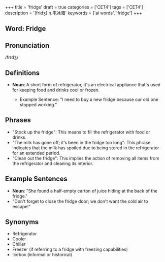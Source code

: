 +++
title = 'fridge'
draft = true
categories = ['CET4']
tags = ['CET4']
description = '[fridʒ] n.电冰箱'
keywords = ['ai words', 'fridge']
+++

## Word: Fridge

## Pronunciation
/frɪdʒ/

## Definitions
- **Noun**: A short form of refrigerator, it's an electrical appliance that's used for keeping food and drinks cool or frozen. 

  - Example Sentence: "I need to buy a new fridge because our old one stopped working."
  
## Phrases
- "Stock up the fridge": This means to fill the refrigerator with food or drinks.
- "The milk has gone off; it's been in the fridge too long": This phrase indicates that the milk has spoiled due to being stored in the refrigerator for an extended period.
- "Clean out the fridge": This implies the action of removing all items from the refrigerator and cleaning its interior.

## Example Sentences
- **Noun**: "She found a half-empty carton of juice hiding at the back of the fridge."
- "Don't forget to close the fridge door; we don't want the cold air to escape!"

## Synonyms
- Refrigerator
- Cooler
- Chiller
- Freezer (if referring to a fridge with freezing capabilities)
- Icebox (informal or historical)
